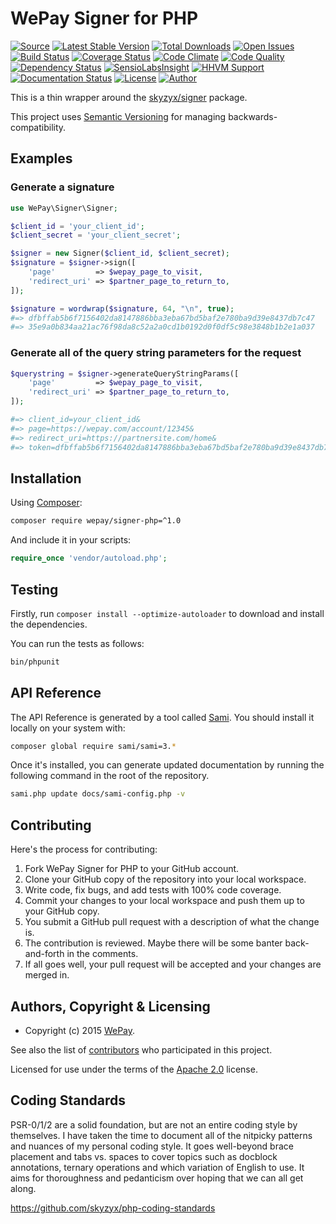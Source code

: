 # WePay Signer for PHP

[![Source](http://img.shields.io/badge/source-wepay/signer–php-blue.svg?style=flat-square)](https://github.com/wepay/signer-php)
[![Latest Stable Version](http://img.shields.io/packagist/v/wepay/signer.svg?style=flat-square)](https://packagist.org/packages/wepay/signer)
[![Total Downloads](http://img.shields.io/packagist/dt/wepay/signer.svg?style=flat-square)](https://packagist.org/packages/wepay/signer)
[![Open Issues](http://img.shields.io/github/issues/wepay/signer-php.svg?style=flat-square)](https://github.com/wepay/signer-php/issues)
[![Build Status](http://img.shields.io/travis/wepay/signer-php/master.svg?style=flat-square)](https://travis-ci.org/wepay/signer-php)
[![Coverage Status](http://img.shields.io/coveralls/wepay/signer-php/master.svg?style=flat-square)](https://coveralls.io/r/wepay/signer-php?branch=master)
[![Code Climate](http://img.shields.io/codeclimate/github/wepay/signer-php.svg?style=flat-square)](https://codeclimate.com/github/wepay/signer-php)
[![Code Quality](http://img.shields.io/scrutinizer/g/wepay/signer-php.svg?style=flat-square)](https://scrutinizer-ci.com/g/wepay/signer-php)
[![Dependency Status](https://www.versioneye.com/user/projects/54dc5ab6c1bbbd9bd700050e/badge.svg?style=flat-square)](https://www.versioneye.com/user/projects/54dc5ab6c1bbbd9bd700050e)
[![SensioLabsInsight](https://insight.sensiolabs.com/projects/0bd1cdc9-be1b-445c-9fdc-358a57874ee2/mini.png)](https://insight.sensiolabs.com/projects/0bd1cdc9-be1b-445c-9fdc-358a57874ee2)
[![HHVM Support](http://img.shields.io/hhvm/wepay/signer-php.svg?style=flat-square)](https://hhvm.com)
[![Documentation Status](https://readthedocs.org/projects/wepay-signer-php/badge/?version=master&style=flat-square)](http://wepay-signer-php.readthedocs.org)
[![License](http://img.shields.io/packagist/l/wepay/signer-blue.svg?style=flat-square)](https://packagist.org/packages/wepay/signer)
[![Author](http://img.shields.io/badge/author-@skyzyx-blue.svg?style=flat-square)](https://twitter.com/skyzyx)

This is a thin wrapper around the [skyzyx/signer](https://github.com/skyzyx/signer) package.

This project uses [Semantic Versioning](http://semver.org) for managing backwards-compatibility.


## Examples
### Generate a signature
```php
use WePay\Signer\Signer;

$client_id = 'your_client_id';
$client_secret = 'your_client_secret';

$signer = new Signer($client_id, $client_secret);
$signature = $signer->sign([
    'page'         => $wepay_page_to_visit,
    'redirect_uri' => $partner_page_to_return_to,
]);

$signature = wordwrap($signature, 64, "\n", true);
#=> dfbffab5b6f7156402da8147886bba3eba67bd5baf2e780ba9d39e8437db7c47
#=> 35e9a0b834aa21ac76f98da8c52a2a0cd1b0192d0f0df5c98e3848b1b2e1a037
```

### Generate all of the query string parameters for the request
```php
$querystring = $signer->generateQueryStringParams([
    'page'         => $wepay_page_to_visit,
    'redirect_uri' => $partner_page_to_return_to,
]);

#=> client_id=your_client_id&
#=> page=https://wepay.com/account/12345&
#=> redirect_uri=https://partnersite.com/home&
#=> token=dfbffab5b6f7156402da8147886bba3eba67bd5baf2e780ba9d39e8437db7c47...
```


## Installation

Using [Composer]:
```bash
composer require wepay/signer-php=^1.0
```

And include it in your scripts:

```php
require_once 'vendor/autoload.php';
```


## Testing

Firstly, run `composer install --optimize-autoloader` to download and install the dependencies.

You can run the tests as follows:
```bash
bin/phpunit
```


## API Reference

The API Reference is generated by a tool called [Sami](http://phpdoc.org). You should install it locally
on your system with:

```bash
composer global require sami/sami=3.*
```

Once it's installed, you can generate updated documentation by running the following command in the root of the
repository.
```bash
sami.php update docs/sami-config.php -v
```


## Contributing
Here's the process for contributing:

1. Fork WePay Signer for PHP to your GitHub account.
2. Clone your GitHub copy of the repository into your local workspace.
3. Write code, fix bugs, and add tests with 100% code coverage.
4. Commit your changes to your local workspace and push them up to your GitHub copy.
5. You submit a GitHub pull request with a description of what the change is.
6. The contribution is reviewed. Maybe there will be some banter back-and-forth in the comments.
7. If all goes well, your pull request will be accepted and your changes are merged in.


## Authors, Copyright & Licensing

* Copyright (c) 2015 [WePay](http://wepay.com).

See also the list of [contributors](/wepay/signer-php/contributors) who participated in this project.

Licensed for use under the terms of the [Apache 2.0] license.

  [PHP]: http://php.net
  [Composer]: https://getcomposer.org
  [MIT]: http://www.opensource.org/licenses/mit-license.php
  [Apache 2.0]: http://opensource.org/licenses/Apache-2.0


## Coding Standards

PSR-0/1/2 are a solid foundation, but are not an entire coding style by themselves. I have taken the time to document all of the nitpicky patterns and nuances of my personal coding style. It goes well-beyond brace placement and tabs vs. spaces to cover topics such as docblock annotations, ternary operations and which variation of English to use. It aims for thoroughness and pedanticism over hoping that we can all get along.

<https://github.com/skyzyx/php-coding-standards>

  [PHP]: http://php.net
  [Composer]: https://getcomposer.org
  [MIT]: http://www.opensource.org/licenses/mit-license.php
  [Apache 2.0]: http://opensource.org/licenses/Apache-2.0
